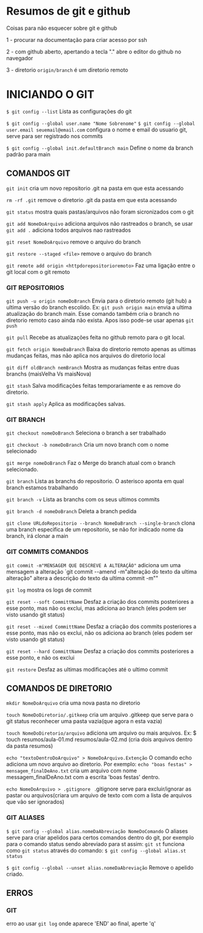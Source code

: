
# Resumos de git e github

Coisas para não esquecer sobre git e github

1 - procurar na documentação para criar acesso por ssh

2 - com github aberto, apertando a tecla "." abre o editor do github no navegador

3 - diretorio `origin/branch` é um diretorio remoto

# INICIANDO O GIT
`$ git config --list`
Lista as configurações do git

`$ git config --global user.name "Nome Sobrenome"`
`$ git config --global user.email seuemail@email.com` 
configura o nome e email do usuario git, serve para ser registrado nos commits

`$ git config --global init.defaultBranch main` 
Define o nome da branch padrão para main



## COMANDOS GIT

`git init`
cria um novo repositorio .git na pasta em que esta acessando

`rm -rf .git`
remove o diretorio .git da pasta em que esta acessando

`git status`
mostra quais pastas/arquivos não foram sicronizados com o git

`git add NomeDoArquivo`
adiciona arquivos não rastreados o branch, se usar `git add .` adiciona todos arquivos nao rastreados

`git reset NomeDoArquivo`
remove o arquivo do branch

`git restore --staged <file>`
remove o arquivo do branch

`git remote add origin <httpdorepositorioremoto>`
Faz uma ligação entre o git local com o git remoto

### GIT REPOSITORIOS

`git push -u origin nomeDoBranch`
Envia para o diretorio remoto (git hub) a ultima versão do branch escolido. Ex: `git push origin main` envia a ultima atualização do branch main. Esse comando também cria o branch no diretorio remoto caso ainda não exista. Apos isso pode-se usar apenas `git push`

`git pull`
Recebe as atualizações feita no github remoto para o git local.

`git fetch origin NomeDaBranch`
Baixa do diretorio remoto apenas as ultimas mudanças feitas, mas não aplica nos arquivos do diretorio local

`git diff oldBranch nemBranch`
Mostra as mudanças feitas entre duas branchs (maisVelha Vs maisNova)

`git stash`
Salva modificações feitas temporariamente e as remove do diretorio.

`git stash apply`
Aplica as modificações salvas.

### GIT BRANCH
`git checkout nomeDoBranch`
Seleciona o branch a ser trabalhado

`git checkout -b nomeDoBranch`
Cria um novo branch com o nome selecionado

`git merge nomeDoBranch`
Faz o Merge do branch atual com o branch selecionado.

`git branch`
Lista as branchs do repositorio. O asterisco aponta em qual branch estamos trabalhando

`git branch -v` 
Lista as branchs com os seus ultimos commits

`git branch -d nomeDoBranch`
Deleta a branch pedida

`git clone URLdoRepositorio --branch NomeDaBranch --single-branch`
clona uma branch especifica de um repositorio, se não for indicado nome da branch, irá clonar a main

### GIT COMMITS COMANDOS

`git commit -m"MENSAGEM QUE DESCREVE A ALTERAÇÂO"`
adiciona um uma mensagem a alteração
`git commit --amend -m"alteração do texto da ultima alteração"
altera a descrição do texto da ultima commit -m""

`git log` 
mostra os logs de commit

`git reset --soft CommittName`
Desfaz a criação dos commits posteriores a esse ponto, mas não os exclui, mas adiciona ao branch (eles podem ser visto usando git status)

`git reset --mixed CommittName`
Desfaz a criação dos commits posteriores a esse ponto, mas não os exclui, não os adiciona ao branch (eles podem ser visto usando git status)

`git reset --hard CommittName`
Desfaz a criação dos commits posteriores a esse ponto, e não os exclui

`git restore`
Desfaz as ultimas modificações até o ultimo commit

## COMANDOS DE DIRETORIO

`mkdir NomeDoArquivo` 
cria uma nova pasta no diretorio

`touch NomeDoDiretorio/.gitkeep`
cria um arquivo .gitkeep que serve para o git status reconhecer uma pasta vazia(que agora n esta vazia)

`touch NomeDoDiretorio/arquivo`
adiciona um arquivo ou mais arquivos. Ex: $ touch resumos/aula-01.md resumos/aula-02.md (cria dois arquivos dentro da pasta resumos)

`echo "textoDentroDoArquivo" > NomeDoArquivo.Extenção`
O comando echo adiciona um novo arquivo ao diretorio. Por exemplo: `echo "boas festas" > mensagem_finalDeAno.txt` cria um arquivo com nome messagem_finalDeAno.txt com a escrita 'boas festas' dentro.

`echo NomeDoArquivo > .gitignore `
.gitignore serve para excluir/ignorar as pastar ou arquivos(criara um arquivo de texto com com a lista de arquivos que vão ser ignorados)


### GIT ALIASES
`$ git config --global alias.nomeDaAbreviação NomeDoComando`
O aliases serve para criar apelidos para certos comandos dentro do git, por exemplo para o comando status sendo abreviado para st assim: `git st` funciona como `git status` através do comando: `$ git config --global alias.st status` 

`$ git config --global --unset alias.nomeDaAbreviação` 
Remove o apelido criado.

## ERROS
### GIT
erro ao usar `git log` onde aparece 'END' ao final, aperte 'q'


